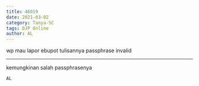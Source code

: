 ```yaml
---
title: 46019
date: 2021-03-02
category: Tanya-SC
tags: DJP Online
author: AL
---
```


wp mau lapor ebupot tulisannya passphrase invalid

---

kemungkinan salah passphrasenya

`AL`
